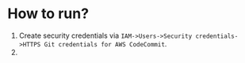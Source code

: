 # How to run?
1. Create security credentials via `IAM->Users->Security credentials->HTTPS Git credentials for AWS CodeCommit`.
2.
